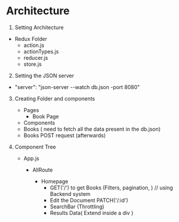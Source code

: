 # Architecture

1. Setting Architecture
  - Redux Folder
    - action.js
    - actionTypes.js
    - reducer.js
    - store.js
2. Setting the JSON server
  -  "server": "json-server --watch db.json -port 8080" 
3. Creating Folder and components
   - Pages
      - Book Page
   - Components 
    - Books ( need to fetch all the data present in the db.json)
    - Books POST request (afterwards)

4. Component Tree
    - App.js
      - AllRoute

        - Homepage
          - GET('/') to get Books (Filters, pagination, ) // using Backend system
          - Edit the Document PATCH('/:id')
          - SearchBar   (Throttling)
          - Results Data( Extend inside a div )
